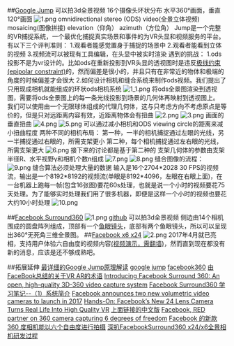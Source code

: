 ##[Google Jump](https://ai.google/research/pubs/pub45617)
可以拍3d全景视频
16个摄像头环状分布
水平360°画面，垂直120°画面
<img src="https://i.loli.net/2019/03/18/5c8ef729e427a.png" alt="1.png" title="1.png" />
omnidirectional stereo (ODS) video(全景立体视频)
mosaicing(图像拼接)
elevation（仰角）
azimuth（方位角）
Jump是一个完整的VR捕捉系统，一个最优化捕捉真实场景和事件的为VR头显和视频服务的平台。
有以下三个评判准则：
1.观看者能感觉置身于捕捉的场景中
2.观看者能看到立体的视频
3.视频流可以被现有工具编辑，在头显中被实时渲染
遇到的挑战：
1.ods投影不是为vr设计的。比如ods在重新投影到VR头显的透视图时是违反[极线约束(epipolar constraint)](https://blog.csdn.net/ccblogger/article/details/72900316)的，然而偏差是很小的，并且只有在非常近的物体和极端的角度的时候偏差才会很大
2.如何设计相机和缝合系统来制作ods视频。我们提出了只用现成相机就能组成的环状ods相机系统
<img src="https://i.loli.net/2019/03/18/5c8f308b9a8f3.png" alt="1_1.png" title="1_1.png" />
将ods全景图渲染到透视图，需要将ods全景图上的每一条光线投影到场景的几何体再映射到透视图上。
我们可以使用由一个无限球体组成的代理几何体，这与只考虑方向不考虑原点是等价的，但是只对远距离内容有效，近距离物体会有扭曲
<img src="https://i.loli.net/2019/03/18/5c8f2f20d2e0f.png" alt="2.png" title="2.png" />
<img src="https://i.loli.net/2019/03/18/5c8f311bdecaf.png" alt="3.png" title="3.png" />
画面的垂直扭曲
<img src="https://i.loli.net/2019/03/18/5c8f3470d94db.png" alt="4.png" title="4.png" />
<img src="https://i.loli.net/2019/03/18/5c8f347056455.png" alt="5.png" title="5.png" />
可以通过减小相机和ODS viewing circle的距离来减小扭曲程度
两种不同的相机布局：
第一种，一半的相机捕捉通过左眼的光线，另一半捕捉通过右眼的，所需支架更小
第二种，每个相机捕捉通过左右眼的光线，所需支架更大
<img src="https://i.loli.net/2019/03/18/5c8f37ee32b03.png" alt="6.png" title="6.png" />
接下来的讨论都是基于第二种的
支架几何体的参数由支架半径R、水平视野γ和相机个数n组成
<img src="https://i.loli.net/2019/03/18/5c8f3dc279c8e.png" alt="7.png" title="7.png" />
<img src="https://i.loli.net/2019/03/18/5c8f3dc2939ac.png" alt="8.png" title="8.png" />
缝合图像的流程：
<img src="https://i.loli.net/2019/03/18/5c8f3e171cf3f.png" alt="9.png" title="9.png" />
缝合算法必须处理大量的数据
输入是16个2704\*2028 30 FPS的视频流，输出是一个8192\*8192的视频流(单眼是8192\*4096，左眼在右眼上面)，在一台机器上跑每一帧(包含16张图)要花60s处理，也就是说一个小时的视频要花75天处理。为了能够实时处理我们用了很多机器，即便是这样一个小时的视频也要花大约10小时处理
<img src="https://i.loli.net/2019/03/18/5c8f460d66c68.png" alt="10.png" title="10.png" />

##[Facebook Surround360](https://code.fb.com/video-engineering/introducing-facebook-surround-360-an-open-high-quality-3d-360-video-capture-system/)
<img src="https://i.loli.net/2019/03/18/5c8f508b02265.png" alt="1.png" title="1.png" />
[github](https://github.com/facebook/Surround360)
可以拍3d全景视频
侧边由14个相机围成的圆盘阵列组成，顶部有一个[鱼眼镜头](https://baike.baidu.com/item/鱼眼镜头/343506?fr=aladdin)，底部有两个鱼眼镜头，所以可以呈现出360°无死角三维全景图。
##[Facebook x6 x24](https://www.immersiveshooter.com/2017/04/19/facebook-announces-two-new-volumetric-video-cameras-launch-2017/)
<img src="https://i.loli.net/2019/03/18/5c8f57ca50764.png" alt="2.png" title="2.png" />
2017年4月就已亮相，支持用户体验六自由度的视频内容[(视频演示，需翻墙)](https://www.youtube.com/watch?v=Ho2BbFN2owQ)，然而直到现在都没有新的消息，应该是还不够成熟吧。

##拓展延伸
[最详细的Google Jump原理解读](http://www.360doc.com/content/17/0530/17/11604731_658493279.shtml)
[google jump](https://ai.google/research/pubs/pub45617)
[facebook360](https://facebook360.fb.com/)
[由FaceBook总结的关于VR AR的术语](https://facebook360.fb.com/glossary/)
[Introducing Facebook Surround 360: An open, high-quality 3D-360 video capture system](https://code.fb.com/video-engineering/introducing-facebook-surround-360-an-open-high-quality-3d-360-video-capture-system/)
[Facebook Surround360 学习笔记--（1）系统简介](https://blog.csdn.net/electech6/article/details/53618965)
[Facebook announces two new volumetric video cameras to launch in 2017](https://www.immersiveshooter.com/2017/04/19/facebook-announces-two-new-volumetric-video-cameras-launch-2017/)
[Hands-On: Facebook’s New 24 Lens Camera Turns Real Life Into High Quality VR](https://uploadvr.com/facebook-surround-360-x24-hands-on/)
[上面链接的中文版](http://www.sohu.com/a/135242882_636408)
[Facebook, RED partner on 360 camera capturing 6 degrees of freedom](https://www.immersiveshooter.com/2018/05/02/facebook-red-partner-deliver-360-camera/)
[Facebook 的新款 360 度相机能以六个自由度进行拍摄](https://cn.engadget.com/2017/04/20/facebook-surround-360-x24-x6/)
[深扒FacebookSurround360 x24/x6全景相机研发过程](http://www.sohu.com/a/135407615_520324)